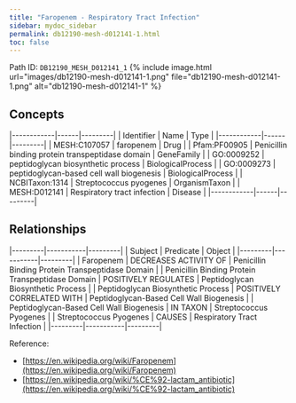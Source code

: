 ```yaml
---
title: "Faropenem - Respiratory Tract Infection"
sidebar: mydoc_sidebar
permalink: db12190-mesh-d012141-1.html
toc: false 
---
```



Path ID: `DB12190_MESH_D012141_1`
{% include image.html url="images/db12190-mesh-d012141-1.png" file="db12190-mesh-d012141-1.png" alt="db12190-mesh-d012141-1" %}

## Concepts

|------------|------|---------|
| Identifier | Name | Type    |
|------------|------|---------|
| MESH:C107057 | faropenem | Drug |
| Pfam:PF00905 | Penicillin binding protein transpeptidase domain | GeneFamily |
| GO:0009252 | peptidoglycan biosynthetic process | BiologicalProcess |
| GO:0009273 | peptidoglycan-based cell wall biogenesis | BiologicalProcess |
| NCBITaxon:1314 | Streptococcus pyogenes | OrganismTaxon |
| MESH:D012141 | Respiratory tract infection | Disease |
|------------|------|---------|

## Relationships

|---------|-----------|---------|
| Subject | Predicate | Object  |
|---------|-----------|---------|
| Faropenem | DECREASES ACTIVITY OF | Penicillin Binding Protein Transpeptidase Domain |
| Penicillin Binding Protein Transpeptidase Domain | POSITIVELY REGULATES | Peptidoglycan Biosynthetic Process |
| Peptidoglycan Biosynthetic Process | POSITIVELY CORRELATED WITH | Peptidoglycan-Based Cell Wall Biogenesis |
| Peptidoglycan-Based Cell Wall Biogenesis | IN TAXON | Streptococcus Pyogenes |
| Streptococcus Pyogenes | CAUSES | Respiratory Tract Infection |
|---------|-----------|---------|

Reference: 
  - [https://en.wikipedia.org/wiki/Faropenem](https://en.wikipedia.org/wiki/Faropenem)
  - [https://en.wikipedia.org/wiki/%CE%92-lactam_antibiotic](https://en.wikipedia.org/wiki/%CE%92-lactam_antibiotic)
